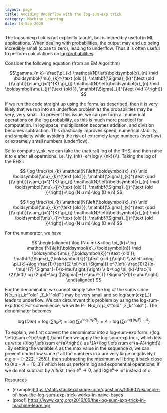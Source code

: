 ```yaml
---
layout: page
title: Avoiding Underflow with the log-sum-exp trick 
category: Machine Learning
date: 14-Sep-2020
---
```

<script src='https://cdnjs.cloudflare.com/ajax/libs/mathjax/2.7.2/MathJax.js?config=TeX-MML-AM_CHTML'></script>

The logsumexp tick is not explicitly taught, but is incredibly useful in ML applications. When dealing with probabilities, the output may end up being incredibly small (close to zero), leading to underflow. Thus it is often useful to perform calculations on [log probabilities](https://en.wikipedia.org/wiki/Log_probability).

Consider the following equation (from an EM Algorithm)

$$\gamma_{n k}=\frac{\pi_{k} \mathcal{N}\left(\boldsymbol{x}_{n} \mid \boldsymbol{\mu}_{k}^{\text {old }}, \mathbf{\Sigma}_{k}^{\text {old }}\right)}{\sum_{j=1}^{K} \pi_{j} \mathcal{N}\left(\boldsymbol{x}_{n} \mid \boldsymbol{\mu}_{j}^{\text {old }}, \mathbf{\Sigma}_{j}^{\text {vid }}\right)}
$$

If we run the code straight up using the formulas described, then it is very likely that we run into an underflow problem as the probabilities may be very, very small. To prevent this issue, we can perform all numerical operations on the log probability, as this is much more practical for computation. In log space, multiplication becomes addition, and division becomes subtraction. This drastically improves speed, numerical stability, and simplicity while avoiding the risk of extremely large numbers (overflow) or extremely small numbers (underflow). 

So to compute γ_nk, we can take the (natural) log of the RHS, and then raise it to e after all operations. i.e. \\(γ_{nk}=e^{log⁡(γ_{nk})}\\). Taking the log of the RHS  :


$$
\log \frac{\pi_{k} \mathcal{N}\left(\boldsymbol{x}_{n} \mid \boldsymbol{\mu}_{k}^{\text {old }}, \mathbf{\Sigma}_{k}^{\text {obd }}\right)}{\sum_{j=1}^{K} \pi_{j} \mathcal{N}\left(\boldsymbol{x}_{n} \mid \boldsymbol{\mu}_{j}^{\text {old }}, \mathbf{\Sigma}_{j}^{\text {old }}\right)}=\log (N u m)-\log (D e n)
$$

$$
\log \frac{\pi_{k} \mathcal{N}\left(\boldsymbol{x}_{n} \mid \boldsymbol{\mu}_{k}^{\text {old }}, \mathbf{\Sigma}_{k}^{\text {obd }}\right)}{\sum_{j=1}^{K} \pi_{j} \mathcal{N}\left(\boldsymbol{x}_{n} \mid \boldsymbol{\mu}_{j}^{\text {old }}, \mathbf{\Sigma}_{j}^{\text {old }}\right)}=\log (N u m)-\log (D e n)
$$

For the numerator, we have

$$
\begin{aligned}
\log (N u m) &=\log \pi_{k}+\log \mathcal{N}\left(\boldsymbol{x}_{\boldsymbol{n}} \mid \boldsymbol{\mu}_{\boldsymbol{k}}^{\text {old }}, \mathbf{\Sigma}_{\boldsymbol{k}}^{\text {old }}\right) \\
&\left.=\log \pi_{k}+\log \frac{1}{\sqrt{(2 \pi)^{d}|\Sigma|}} e^{\left(-\frac{1}{2}(x-\mu)^{7} \Sigma^{-1}(x-\mu)\right.}\right) \\
&=\log \pi_{k}-\frac{1}{2}\left[\log (2 \pi)+\log (|\Sigma|)+(x-\mu)^{T} \Sigma^{-1}(x-\mu)\right]
\end{aligned}
$$

For the denominator, we cannot simply take the log of the sums since N(x_n∣μ_k^"old" ,Σ_k^"old"  ) may be very small and so log(sum(exp(_)) leads to underflow. We can circumvent this problem by using the log-sum-exp trick. For convenience, we write P= N(x_n∣μ_k^"old" ,Σ_k^"old"  ). The denominator becomes

$$
\log (D e n)=\log \left(\sum \pi_{k} P\right)=\log \left(\sum e^{\log \left(\pi_{k} P\right)}\right)=A+\log \left(\sum e^{\log \left(\pi_{k} P\right)-A}\right)
$$

To explain, we first convert the denominator into a log-sum-exp form: \\(log \left(\sum e^{x}\right),\\)and then we apply the log-sum-exp trick, which lets us write \\(\log \left(\sum e^{a}\right)\\) as \\(A+\log \left(\sum e^{a-A}\right)\\) . By setting the
variable $A$ as the max value in the sequence $a,$ we can prevent underflow since if all the numbers
in $x$ are very large negatively $($ e.g $a=[-222,-255]),$ then subtracting the maximum will bring it
back close to $0(a-A=[0,3])$ which lets us perform log and exponential operations. If we do not subtract by A first, then $e^{a} \rightarrow 0,$ and $\log e^{a} \rightarrow$ inf instead of $a$.


Resources
- (example)https://stats.stackexchange.com/questions/105602/example-of-how-the-log-sum-exp-trick-works-in-naive-bayes
- (proof) https://www.xarg.org/2016/06/the-log-sum-exp-trick-in-machine-learning/
